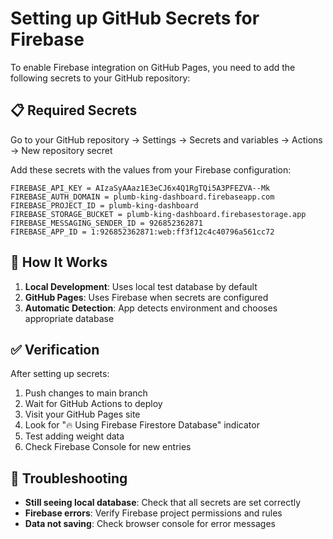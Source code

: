 # Setting up GitHub Secrets for Firebase

To enable Firebase integration on GitHub Pages, you need to add the following secrets to your GitHub repository:

## 📋 Required Secrets

Go to your GitHub repository → Settings → Secrets and variables → Actions → New repository secret

Add these secrets with the values from your Firebase configuration:

```
FIREBASE_API_KEY = AIzaSyAAaz1E3eCJ6x4Q1RgTQi5A3PFEZVA--Mk
FIREBASE_AUTH_DOMAIN = plumb-king-dashboard.firebaseapp.com
FIREBASE_PROJECT_ID = plumb-king-dashboard
FIREBASE_STORAGE_BUCKET = plumb-king-dashboard.firebasestorage.app
FIREBASE_MESSAGING_SENDER_ID = 926852362871
FIREBASE_APP_ID = 1:926852362871:web:ff3f12c4c40796a561cc72
```

## 🚀 How It Works

1. **Local Development**: Uses local test database by default
2. **GitHub Pages**: Uses Firebase when secrets are configured
3. **Automatic Detection**: App detects environment and chooses appropriate database

## ✅ Verification

After setting up secrets:
1. Push changes to main branch
2. Wait for GitHub Actions to deploy
3. Visit your GitHub Pages site
4. Look for "🔥 Using Firebase Firestore Database" indicator
5. Test adding weight data
6. Check Firebase Console for new entries

## 🔧 Troubleshooting

- **Still seeing local database**: Check that all secrets are set correctly
- **Firebase errors**: Verify Firebase project permissions and rules
- **Data not saving**: Check browser console for error messages
